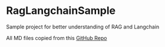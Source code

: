 # RagLangchainSample
Sample project for better understanding of RAG and Langchain

All MD files copied from this [GitHub Repo](https://github.com/ganesh-k13/shell/blob/master/test_search/www.glozman.com/TextPages/03%20-%20The%20Return%20Of%20The%20King.txt)